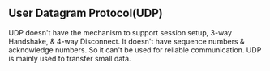 ## User Datagram Protocol(UDP)

UDP doesn't have the mechanism to support session setup, 3-way Handshake, & 4-way Disconnect. It doesn't have sequence numbers & acknowledge numbers. So it can't be used for reliable communication. UDP is mainly used to transfer small data.
